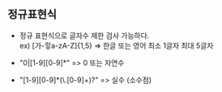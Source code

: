 ## 정규표현식

- 정규 표현식으로 글자수 제한 검사 가능하다.<br>
  ex) [가-힣a-zA-Z]{1,5} => 한글 또는 영어 최소 1글자 최대 5글자

- "0|[1-9][0-9]*" => 0 또는 자연수
- "[1-9][0-9]*(\\.[0-9]+)?" => 실수 (소수점)
